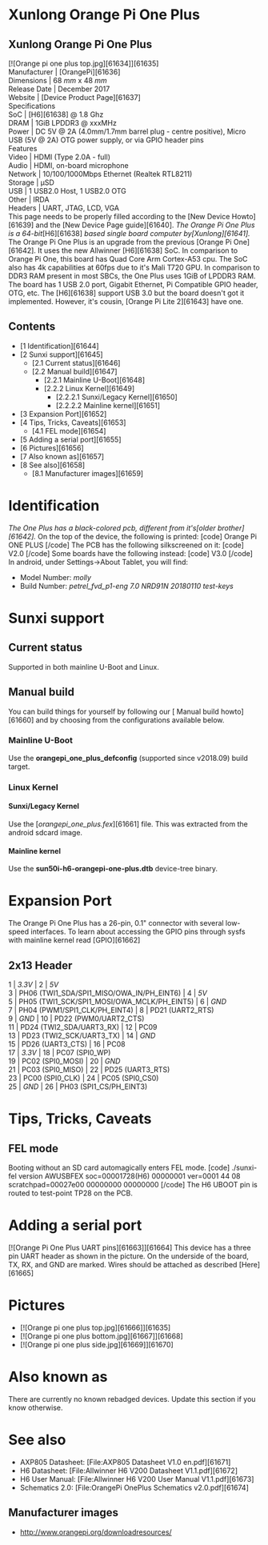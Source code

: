 # Xunlong Orange Pi One Plus
Xunlong Orange Pi One Plus  
---  
[![Orange pi one plus top.jpg][61634]][61635]  
Manufacturer |  [OrangePi][61636]  
Dimensions |  68 _mm_ x 48 _mm_  
Release Date |  December 2017   
Website |  [Device Product Page][61637]  
Specifications   
SoC |  [H6][61638] @ 1.8 Ghz   
DRAM |  1GiB LPDDR3 @ xxxMHz   
Power |  DC 5V @ 2A (4.0mm/1.7mm barrel plug - centre positive), Micro USB (5V @ 2A) OTG power supply, or via GPIO header pins   
Features   
Video |  HDMI (Type 2.0A - full)   
Audio |  HDMI, on-board microphone   
Network |  10/100/1000Mbps Ethernet (Realtek RTL8211)   
Storage |  µSD   
USB |  1 USB2.0 Host, 1 USB2.0 OTG   
Other |  IRDA   
Headers |  UART, JTAG, LCD, VGA  
This page needs to be properly filled according to the [New Device Howto][61639] and the [New Device Page guide][61640].
_The Orange Pi One Plus is a 64-bit_[H6][61638] _based single board computer by[Xunlong][61641]._
The Orange Pi One Plus is an upgrade from the previous [Orange Pi One][61642]. It uses the new Allwinner [H6][61638] SoC. In comparison to Orange Pi One, this board has Quad Core Arm Cortex-A53 cpu. The SoC also has 4k capabilities at 60fps due to it's Mali T720 GPU. 
In comparison to DDR3 RAM present in most SBCs, the One Plus uses 1GiB of LPDDR3 RAM. The board has 1 USB 2.0 port, Gigabit Ethernet, Pi Compatible GPIO header, OTG, etc. 
The [H6][61638] support USB 3.0 but the board doesn't got it implemented. However, it's cousin, [Orange Pi Lite 2][61643] have one. 
## Contents
  * [1 Identification][61644]
  * [2 Sunxi support][61645]
    * [2.1 Current status][61646]
    * [2.2 Manual build][61647]
      * [2.2.1 Mainline U-Boot][61648]
      * [2.2.2 Linux Kernel][61649]
        * [2.2.2.1 Sunxi/Legacy Kernel][61650]
        * [2.2.2.2 Mainline kernel][61651]
  * [3 Expansion Port][61652]
  * [4 Tips, Tricks, Caveats][61653]
    * [4.1 FEL mode][61654]
  * [5 Adding a serial port][61655]
  * [6 Pictures][61656]
  * [7 Also known as][61657]
  * [8 See also][61658]
    * [8.1 Manufacturer images][61659]

# Identification
_The One Plus has a black-colored pcb, different from it's[older brother][61642]._
On the top of the device, the following is printed: 
[code] 
    Orange Pi
    ONE PLUS
[/code]
The PCB has the following silkscreened on it: 
[code] 
    V2.0
[/code]
Some boards have the following instead: 
[code] 
    V3.0
[/code]
In android, under Settings->About Tablet, you will find: 
  * Model Number: _molly_
  * Build Number: _petrel_fvd_p1-eng 7.0 NRD91N 20180110 test-keys_

# Sunxi support
## Current status
Supported in both mainline U-Boot and Linux. 
## Manual build
You can build things for yourself by following our [ Manual build howto][61660] and by choosing from the configurations available below. 
### Mainline U-Boot
Use the **orangepi_one_plus_defconfig** (supported since v2018.09) build target. 
### Linux Kernel
#### Sunxi/Legacy Kernel
Use the [_orangepi_one_plus.fex_][61661] file. This was extracted from the android sdcard image. 
#### Mainline kernel
Use the **sun50i-h6-orangepi-one-plus.dtb** device-tree binary. 
# Expansion Port
The Orange Pi One Plus has a 26-pin, 0.1" connector with several low-speed interfaces. To learn about accessing the GPIO pins through sysfs with mainline kernel read [GPIO][61662]  

2x13 Header   
---  
1 | _3.3V_ | 2 | _5V_  
3 | PH06 (TWI1_SDA/SPI1_MISO/OWA_IN/PH_EINT6) | 4 | _5V_  
5 | PH05 (TWI1_SCK/SPI1_MOSI/OWA_MCLK/PH_EINT5) | 6 | _GND_  
7 | PH04 (PWM1/SPI1_CLK/PH_EINT4) | 8 | PD21 (UART2_RTS)  
9 | _GND_ | 10 | PD22 (PWM0/UART2_CTS)  
11 | PD24 (TWI2_SDA/UART3_RX) | 12 | PC09   
13 | PD23 (TWI2_SCK/UART3_TX) | 14 | _GND_  
15 | PD26 (UART3_CTS) | 16 | PC08   
17 | _3.3V_ | 18 | PC07 (SPI0_WP)  
19 | PC02 (SPI0_MOSI) | 20 | _GND_  
21 | PC03 (SPI0_MISO) | 22 | PD25 (UART3_RTS)  
23 | PC00 (SPI0_CLK) | 24 | PC05 (SPI0_CS0)  
25 | _GND_ | 26 | PH03 (SPI1_CS/PH_EINT3)  
# Tips, Tricks, Caveats
## FEL mode
Booting without an SD card automagically enters FEL mode. 
[code] 
    ./sunxi-fel version
    AWUSBFEX soc=00001728(H6) 00000001 ver=0001 44 08 scratchpad=00027e00 00000000 00000000
[/code]
The H6 UBOOT pin is routed to test-point TP28 on the PCB. 
# Adding a serial port
[![Orange Pi One Plus UART pins][61663]][61664]
This device has a three pin UART header as shown in the picture. On the underside of the board, TX, RX, and GND are marked. Wires should be attached as described [Here][61665]
# Pictures
  * [![Orange pi one plus top.jpg][61666]][61635]
  * [![Orange pi one plus bottom.jpg][61667]][61668]
  * [![Orange pi one plus side.jpg][61669]][61670]

# Also known as
There are currently no known rebadged devices. Update this section if you know otherwise. 
# See also
  * AXP805 Datasheet: [File:AXP805 Datasheet V1.0 en.pdf][61671]
  * H6 Datasheet: [File:Allwinner H6 V200 Datasheet V1.1.pdf][61672]
  * H6 User Manual: [File:Allwinner H6 V200 User Manual V1.1.pdf][61673]
  * Schematics 2.0: [File:OrangePi OnePlus Schematics v2.0.pdf][61674]

## Manufacturer images
  * <http://www.orangepi.org/downloadresources/>
